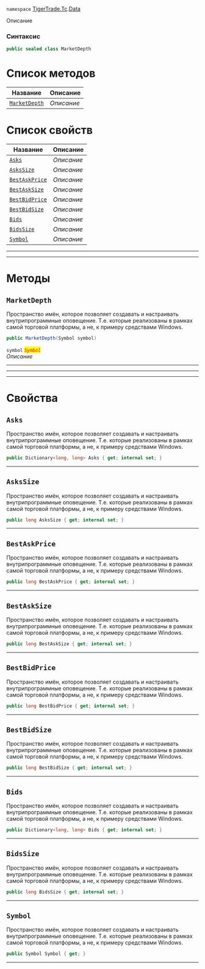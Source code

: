 
`namespace` [TigerTrade.Tc](../../TigerTrade.Tc.md).[Data](../../TigerTrade.Tc/Data.md)


Описание

### Синтаксис
```csharp
public sealed class MarketDepth
```


# Список методов
| Название | Описание |
| --- | --- |
| [`MarketDepth`](./MarketDepth.cs/Методы/MarketDepth.md) | *Описание* |

# Список свойств
| Название | Описание |
| --- | --- |
| [`Asks`](./MarketDepth.cs/Свойства/Asks.md) | *Описание* |
| [`AsksSize`](./MarketDepth.cs/Свойства/AsksSize.md) | *Описание* |
| [`BestAskPrice`](./MarketDepth.cs/Свойства/BestAskPrice.md) | *Описание* |
| [`BestAskSize`](./MarketDepth.cs/Свойства/BestAskSize.md) | *Описание* |
| [`BestBidPrice`](./MarketDepth.cs/Свойства/BestBidPrice.md) | *Описание* |
| [`BestBidSize`](./MarketDepth.cs/Свойства/BestBidSize.md) | *Описание* |
| [`Bids`](./MarketDepth.cs/Свойства/Bids.md) | *Описание* |
| [`BidsSize`](./MarketDepth.cs/Свойства/BidsSize.md) | *Описание* |
| [`Symbol`](./MarketDepth.cs/Свойства/Symbol.md) | *Описание* |





***  
***  
# Методы

## `MarketDepth`
Пространство имён, которое позволяет создавать и настраивать внутрипрограммные оповещение. Т.е. которые реализованы в рамках самой торговой платформы, а не, к примеру средствами Windows.

```csharp
public MarketDepth(Symbol symbol)
```

`symbol` <mark style="color:red;">*`Symbol`*</mark>  
 *Описание*  


***  
***  
 ***  
# Свойства

## `Asks`
Пространство имён, которое позволяет создавать и настраивать внутрипрограммные оповещение. Т.е. которые реализованы в рамках самой торговой платформы, а не, к примеру средствами Windows.

```csharp
public Dictionary<long, long> Asks { get; internal set; }
```  
***

## `AsksSize`
Пространство имён, которое позволяет создавать и настраивать внутрипрограммные оповещение. Т.е. которые реализованы в рамках самой торговой платформы, а не, к примеру средствами Windows.

```csharp
public long AsksSize { get; internal set; }
```  
***

## `BestAskPrice`
Пространство имён, которое позволяет создавать и настраивать внутрипрограммные оповещение. Т.е. которые реализованы в рамках самой торговой платформы, а не, к примеру средствами Windows.

```csharp
public long BestAskPrice { get; internal set; }
```  
***

## `BestAskSize`
Пространство имён, которое позволяет создавать и настраивать внутрипрограммные оповещение. Т.е. которые реализованы в рамках самой торговой платформы, а не, к примеру средствами Windows.

```csharp
public long BestAskSize { get; internal set; }
```  
***

## `BestBidPrice`
Пространство имён, которое позволяет создавать и настраивать внутрипрограммные оповещение. Т.е. которые реализованы в рамках самой торговой платформы, а не, к примеру средствами Windows.

```csharp
public long BestBidPrice { get; internal set; }
```  
***

## `BestBidSize`
Пространство имён, которое позволяет создавать и настраивать внутрипрограммные оповещение. Т.е. которые реализованы в рамках самой торговой платформы, а не, к примеру средствами Windows.

```csharp
public long BestBidSize { get; internal set; }
```  
***

## `Bids`
Пространство имён, которое позволяет создавать и настраивать внутрипрограммные оповещение. Т.е. которые реализованы в рамках самой торговой платформы, а не, к примеру средствами Windows.

```csharp
public Dictionary<long, long> Bids { get; internal set; }
```  
***

## `BidsSize`
Пространство имён, которое позволяет создавать и настраивать внутрипрограммные оповещение. Т.е. которые реализованы в рамках самой торговой платформы, а не, к примеру средствами Windows.

```csharp
public long BidsSize { get; internal set; }
```  
***

## `Symbol`
Пространство имён, которое позволяет создавать и настраивать внутрипрограммные оповещение. Т.е. которые реализованы в рамках самой торговой платформы, а не, к примеру средствами Windows.

```csharp
public Symbol Symbol { get; }
```  
***

